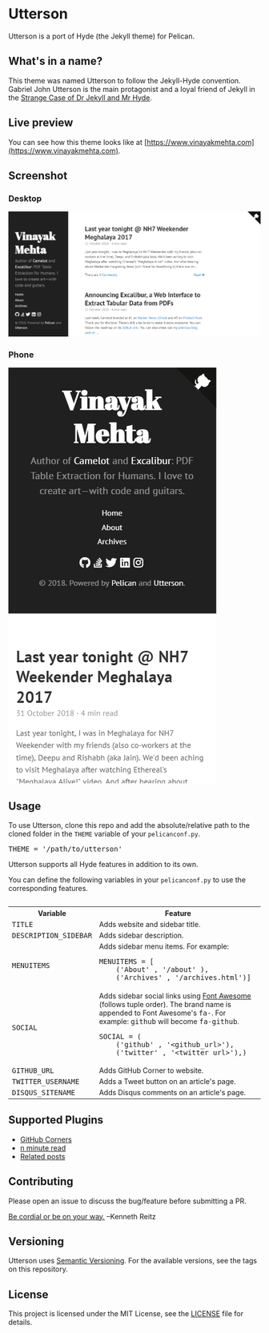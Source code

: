 # Utterson

Utterson is a port of Hyde (the Jekyll theme) for Pelican.

## What's in a name?

This theme was named Utterson to follow the Jekyll-Hyde convention. Gabriel John Utterson is the main protagonist and a loyal friend of Jekyll in the [Strange Case of Dr Jekyll and Mr Hyde](https://en.wikipedia.org/wiki/Strange_Case_of_Dr_Jekyll_and_Mr_Hyde).

## Live preview

You can see how this theme looks like at [https://www.vinayakmehta.com](https://www.vinayakmehta.com).

## Screenshot

### Desktop

![screenshot](/screenshot.png)

### Phone

![screenshot-mobile](/screenshot-mobile.png)

## Usage

To use Utterson, clone this repo and add the absolute/relative path to the cloned folder in the `THEME` variable of your `pelicanconf.py`.

<pre>
THEME = '/path/to/utterson'
</pre>

Utterson supports all Hyde features in addition to its own.

You can define the following variables in your `pelicanconf.py` to use the corresponding features.

<table><table>
  <tr>
    <th>Variable</th>
    <th>Feature</th>
  </tr>
  <tr>
    <td><kbd>TITLE</kbd></td>
    <td>Adds website and sidebar title.</td>
  </tr>
  <tr>
    <td><kbd>DESCRIPTION_SIDEBAR</kbd></td>
    <td>Adds sidebar description.</td>
  </tr>
  <tr>
    <td><kbd>MENUITEMS</kbd></td>
    <td>Adds sidebar menu items. For example:
        <pre>MENUITEMS = [
    ('About' , '/about' ),
    ('Archives' , '/archives.html')]</pre>
    </td>
  </tr>
  <tr>
    <td><kbd>SOCIAL</kbd></td>
    <td>Adds sidebar social links using <a href="https://fontawesome.com/" target="_blank">Font Awesome</a> (follows tuple order). The brand name is appended to Font Awesome's <kbd>fa-</kbd>. For example: <kbd>github</kbd> will become <kbd>fa-github</kbd>.
        <pre>SOCIAL = (
    ('github' , '&lt;github_url&gt;'),
    ('twitter' , '&lt;twitter_url&gt;'),)</pre>
    </td>
  </tr>
  <tr>
    <td><kbd>GITHUB_URL</kbd></td>
    <td>Adds GitHub Corner to website.</td>
  </tr>
  <tr>
    <td><kbd>TWITTER_USERNAME</kbd></td>
    <td>Adds a Tweet button on an article's page.</td>
  </tr>
  <tr>
    <td><kbd>DISQUS_SITENAME</kbd></td>
    <td>Adds Disqus comments on an article's page.</td>
  </tr>
</table>

## Supported Plugins

- [GitHub Corners](https://github.com/tholman/github-corners)
- [n minute read](https://github.com/getpelican/pelican-plugins/tree/master/post_stats)
- [Related posts](https://github.com/getpelican/pelican-plugins/tree/master/related_posts)

## Contributing

Please open an issue to discuss the bug/feature before submitting a PR.

[Be cordial or be on your way.](https://www.kennethreitz.org/essays/be-cordial-or-be-on-your-way) –Kenneth Reitz

## Versioning

Utterson uses [Semantic Versioning](https://semver.org/). For the available versions, see the tags on this repository.

## License

This project is licensed under the MIT License, see the [LICENSE](https://github.com/vinayak-mehta/utterson/blob/master/LICENSE) file for details.
